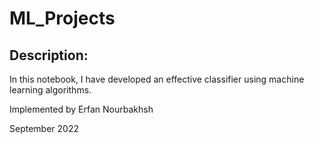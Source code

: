 # ML_Projects

## Description:

In this notebook, I have developed an effective classifier using machine learning algorithms.

Implemented by Erfan Nourbakhsh

September 2022
